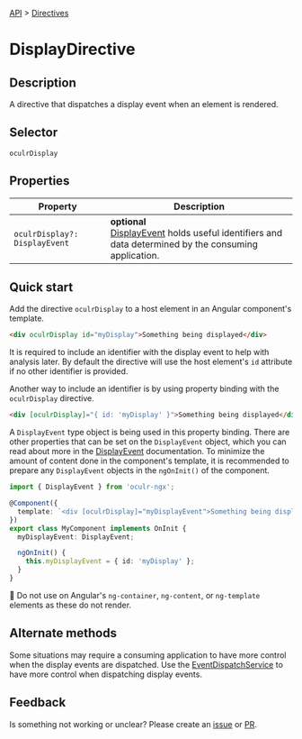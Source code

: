 [API](./README.md) > [Directives](./README.md#Directives)

# DisplayDirective

## Description

A directive that dispatches a display event when an element is rendered.

## Selector

```
oculrDisplay
```

## Properties

| Property                      | Description                                                                                                                      |
| ----------------------------- | -------------------------------------------------------------------------------------------------------------------------------- |
| `oculrDisplay?: DisplayEvent` | **optional** </br> [DisplayEvent](./display-event.md) holds useful identifiers and data determined by the consuming application. |

## Quick start

Add the directive `oculrDisplay` to a host element in an Angular component's template.

```html
<div oculrDisplay id="myDisplay">Something being displayed</div>
```

It is required to include an identifier with the display event to help with analysis later. By default the directive will use the host element's `id` attribute if no other identifier is provided.

Another way to include an identifier is by using property binding with the `oculrDisplay` directive.

```html
<div [oculrDisplay]="{ id: 'myDisplay' }">Something being displayed</div>
```

A `DisplayEvent` type object is being used in this property binding. There are other properties that can be set on the `DisplayEvent` object, which you can read about more in the [DisplayEvent](./display-event.md) documentation. To minimize the amount of content done in the component's template, it is recommended to prepare any `DisplayEvent` objects in the `ngOnInit()` of the component.

```typescript
import { DisplayEvent } from 'oculr-ngx';

@Component({
  template: `<div [oculrDisplay]="myDisplayEvent">Something being displayed</div>`,
})
export class MyComponent implements OnInit {
  myDisplayEvent: DisplayEvent;

  ngOnInit() {
    this.myDisplayEvent = { id: 'myDisplay' };
  }
}
```

:stop_sign: Do not use on Angular's `ng-container`, `ng-content`, or `ng-template` elements as these do not render.

## Alternate methods

Some situations may require a consuming application to have more control when the display events are dispatched. Use the [EventDispatchService]() to have more control when dispatching display events.

## Feedback

Is something not working or unclear? Please create an [issue](https://github.com/Progressive/oculr-ngx/issues/new/choose) or [PR](https://github.com/Progressive/oculr-ngx/blob/main/CONTRIBUTING.md).
